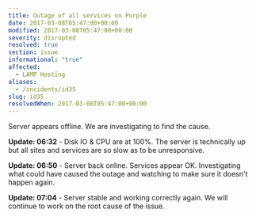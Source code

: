 ```yaml
---
title: Outage of all services on Purple
date: 2017-03-08T05:47:00+00:00
modified: 2017-03-08T05:47:00+00:00
severity: disrupted
resolved: true
section: issue
informational: "true"
affected:
  - LAMP Hosting
aliases:
  - /incidents/id35
slug: id35
resolvedWhen: 2017-03-08T05:47:00+00:00
---
```


Server appears offline.  We are investigating to find the cause.

**Update: 06:32** -  Disk IO & CPU are at 100%.  The server is technically up but all sites and services are so slow as to be unresponsive.

**Update: 06:50** -  Server back online. Services appear OK. Investigating what could have caused the outage and watching to make sure it doesn't happen again.

**Update:  07:04** - Server stable and working correctly again.  We will continue to work on the root cause of the issue.

